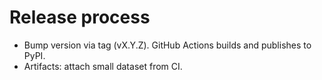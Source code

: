 # Release process

- Bump version via tag (vX.Y.Z). GitHub Actions builds and publishes to PyPI.
- Artifacts: attach small dataset from CI.
